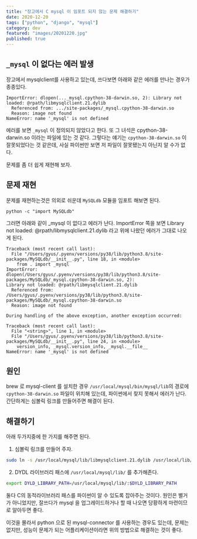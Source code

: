 ```yaml
---
title: "장고에서 C mysql 이 임포트 되지 않는 문제 해결하기"
date: 2020-12-20
tags: ["python", "django", "mysql"]
category: dev
featured: "images/20201220.jpg"
published: true
---
```


## `_mysql` 이 없다는 에러 발생

장고에서 mysqlclient를 사용하고 있는데, 쓰다보면 아래와 같은 에러를 만나는 경우가 종종있다.

```
ImportError: dlopen(..._mysql.cpython-38-darwin.so, 2): Library not loaded: @rpath/libmysqlclient.21.dylib
  Referenced from: .../site-packages/_mysql.cpython-38-darwin.so
  Reason: image not found
NameError: name '_mysql' is not defined
```

에러를 보면 `_mysql` 이 정의되지 않았다고 한다.
또 그 녀석은 cpython-38-darwin.so 이라는 파일에 있는 것 같다. 그렇다는 얘기는 `cpython-38-darwin.so` 이 잘못되었다는 것 같은데, 사실 파이썬만 보면 저 파일이 잘못됐는지 아닌지 알 수가 없다.

문제를 좀 더 쉽게 재현해 보자.

## 문제 재현

문제를 재현하는것은 의외로 쉬운데 `MySQLdb` 모듈을 임포트 해보면 된다.

```
python -c "import MySQLdb"
```

그러면 아래와 같이 \_mysql 이 없다고 에러가 난다. ImportError 쪽을 보면 Library not loaded: @rpath/libmysqlclient.21.dylib 라고 위에 나왔던 에러가 그대로 나오게 된다.

```
Traceback (most recent call last):
  File "/Users/gyus/.pyenv/versions/py38/lib/python3.8/site-packages/MySQLdb/__init__.py", line 18, in <module>
    from . import _mysql
ImportError: dlopen(/Users/gyus/.pyenv/versions/py38/lib/python3.8/site-packages/MySQLdb/_mysql.cpython-38-darwin.so, 2):
Library not loaded: @rpath/libmysqlclient.21.dylib
  Referenced from: /Users/gyus/.pyenv/versions/py38/lib/python3.8/site-packages/MySQLdb/_mysql.cpython-38-darwin.so
  Reason: image not found

During handling of the above exception, another exception occurred:

Traceback (most recent call last):
  File "<string>", line 1, in <module>
  File "/Users/gyus/.pyenv/versions/py38/lib/python3.8/site-packages/MySQLdb/__init__.py", line 24, in <module>
    version_info, _mysql.version_info, _mysql.__file__
NameError: name '_mysql' is not defined
```

## 원인

brew 로 mysql-client 를 설치한 경우 `/usr/local/mysql/bin/mysql/lib`의 경로에 `cpython-38-darwin.so` 파일이 위치해 있는데, 파이썬에서 찾지 못해서 에러가 난다. 간단하게는 심볼릭 링크를 만들어주면 해결이 된다.

## 해결하기

아래 두가지중에 한 가지를 해주면 된다.

1. 심볼릭 링크를 만들어 주자.

```bash
sudo ln -s /usr/local/mysql/lib/libmysqlclient.21.dylib /usr/local/lib/libmysqlclient.21.dylib
```

2. DYDL 라이브러리 패스에 `/usr/local/mysql/lib/` 를 추가해존다.

```bash
export DYLD_LIBRARY_PATH=/usr/local/mysql/lib/:$DYLD_LIBRARY_PATH
```

둘다 C의 동적라이브러리 패스를 파이썬이 알 수 있도록 잡아주는 것이다. 원인은 별거가 아니었지만, 잘쓰다가 mysql 을 업그레이드하거나 할 때 나오면 당황하게 마련이므로 알아두면 좋다.

이것을 몰라서 python 으로 된 mysql-connector 를 사용하는 경우도 있는데, 문제는 없지만, 성능이 문제가 되는 어플리케이션이라면 위의 방법으로 해결하는 것이 좋다.
